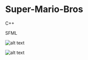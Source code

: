 # Super-Mario-Bros

C++

SFML

![alt text](https://github.com/JaakkoKaikkonen/Super-Mario-Bros/blob/master/Level1.gif)


![alt text](https://github.com/JaakkoKaikkonen/Super-Mario-Bros/blob/master/Level2.gif)
